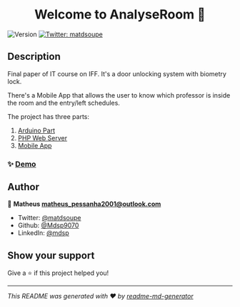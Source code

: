 <h1 align="center">Welcome to AnalyseRoom 👋</h1>
<p>
  <img alt="Version" src="https://img.shields.io/badge/version-1.0.0-blue.svg?cacheSeconds=2592000" />
  <a href="https://twitter.com/matdsoupe" target="_blank">
    <img alt="Twitter: matdsoupe" src="https://img.shields.io/twitter/follow/matdsoupe.svg?style=social" />
  </a>
</p>

## Description

Final paper of IT course on IFF. It's a door unlocking system with biometry lock.

There's a Mobile App that allows the user to know which professor is inside the room and the entry/left schedules.

The project has three parts:

1. [Arduino Part](https://github.com/Mdsp9070/AnalyseRoom/tree/master/sensor/sensor_code)
2. [PHP Web Server](https://github.com/Mdsp9070/AnalyseRoom/tree/master/webserver/webserver)
3. [Mobile App](https://github.com/Mdsp9070/AnalyseRoom/tree/master/analyseroom/analyseroom)

### ✨ [Demo](https://youtu.be/9jUqSHhrxhc)

## Author

👤 **Matheus <matheus_pessanha2001@outlook.com>**

* Twitter: [@matdsoupe](https://twitter.com/matdsoupe)
* Github: [@Mdsp9070](https://github.com/Mdsp9070)
* LinkedIn: [@mdsp](https://linkedin.com/in/mdsp)

## Show your support

Give a ⭐️ if this project helped you!

***
_This README was generated with ❤️ by [readme-md-generator](https://github.com/kefranabg/readme-md-generator)_
